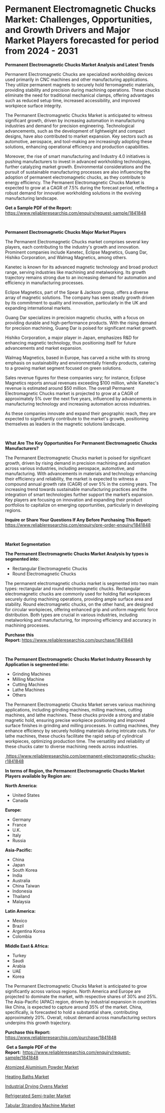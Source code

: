 <p><h1>Permanent Electromagnetic Chucks Market: Challenges, Opportunities, and Growth Drivers and Major Market Players forecasted for period from 2024 - 2031</h1></p><p><strong>Permanent Electromagnetic Chucks Market Analysis and Latest Trends</strong></p>
<p><p>Permanent Electromagnetic Chucks are specialized workholding devices used primarily in CNC machines and other manufacturing applications. They utilize permanent magnets to securely hold ferromagnetic materials, providing stability and precision during machining operations. These chucks eliminate the need for traditional mechanical clamps, offering advantages such as reduced setup time, increased accessibility, and improved workpiece surface integrity.</p><p>The Permanent Electromagnetic Chucks Market is anticipated to witness significant growth, driven by increasing automation in manufacturing industries and demand for precision engineering. Technological advancements, such as the development of lightweight and compact designs, have also contributed to market expansion. Key sectors such as automotive, aerospace, and tool-making are increasingly adopting these solutions, enhancing operational efficiency and production capabilities.</p><p>Moreover, the rise of smart manufacturing and Industry 4.0 initiatives is pushing manufacturers to invest in advanced workholding technologies, further catalyzing market growth. Environmental considerations and the pursuit of sustainable manufacturing processes are also influencing the adoption of permanent electromagnetic chucks, as they contribute to energy efficiency. The Permanent Electromagnetic Chucks Market is expected to grow at a CAGR of 7.5% during the forecast period, reflecting a robust demand for innovative workholding solutions in the evolving manufacturing landscape.</p></p>
<p><strong>Get a Sample PDF of the Report:&nbsp;</strong> <a href="https://www.reliableresearchiq.com/enquiry/request-sample/1841848?utm_campaign=1144&utm_medium=2&utm_source=Github&utm_content=ia&utm_term=16102024&utm_id=permanent-electromagnetic-chucks">https://www.reliableresearchiq.com/enquiry/request-sample/1841848</a></p>
<p>&nbsp;</p>
<p><strong>Permanent Electromagnetic Chucks Major Market Players</strong></p>
<p><p>The Permanent Electromagnetic Chucks market comprises several key players, each contributing to the industry's growth and innovation. Prominent companies include Kanetec, Eclipse Magnetics, Guang Dar, Hishiko Corporation, and Walmag Magnetics, among others. </p><p>Kanetec is known for its advanced magnetic technology and broad product range, serving industries like machining and metalworking. Its growth trajectory remains strong due to an increasing demand for automation and efficiency in manufacturing processes.</p><p>Eclipse Magnetics, part of the Spear & Jackson group, offers a diverse array of magnetic solutions. The company has seen steady growth driven by its commitment to quality and innovation, particularly in the UK and expanding international markets.</p><p>Guang Dar specializes in precision magnetic chucks, with a focus on providing durable and high-performance products. With the rising demand for precision machining, Guang Dar is poised for significant market growth.</p><p>Hishiko Corporation, a major player in Japan, emphasizes R&D for enhancing magnetic technology, thus positioning itself for future advancements and market expansion. </p><p>Walmag Magnetics, based in Europe, has carved a niche with its strong emphasis on sustainability and environmentally friendly products, catering to a growing market segment focused on green solutions.</p><p>Sales revenue figures for these companies vary; for instance, Eclipse Magnetics reports annual revenues exceeding $100 million, while Kanetec's revenue is estimated around $50 million. The overall Permanent Electromagnetic Chucks market is projected to grow at a CAGR of approximately 5% over the next five years, influenced by advancements in manufacturing technology and increasing automation across industries. </p><p>As these companies innovate and expand their geographic reach, they are expected to significantly contribute to the market's growth, positioning themselves as leaders in the magnetic solutions landscape.</p></p>
<p>&nbsp;</p>
<p><strong>What Are The Key Opportunities For Permanent Electromagnetic Chucks Manufacturers?</strong></p>
<p><p>The Permanent Electromagnetic Chucks market is poised for significant growth, driven by rising demand in precision machining and automation across various industries, including aerospace, automotive, and manufacturing. With advancements in materials and technology enhancing their efficiency and reliability, the market is expected to witness a compound annual growth rate (CAGR) of over 5% in the coming years. The increasing trend towards sustainable manufacturing practices and the integration of smart technologies further support the market’s expansion. Key players are focusing on innovation and expanding their product portfolios to capitalize on emerging opportunities, particularly in developing regions.</p></p>
<p><strong>Inquire or Share Your Questions If Any Before Purchasing This Report:</strong> <a href="https://www.reliableresearchiq.com/enquiry/pre-order-enquiry/1841848?utm_campaign=1144&utm_medium=2&utm_source=Github&utm_content=ia&utm_term=16102024&utm_id=permanent-electromagnetic-chucks">https://www.reliableresearchiq.com/enquiry/pre-order-enquiry/1841848</a></p>
<p>&nbsp;</p>
<p><strong>Market Segmentation</strong></p>
<p><strong>The Permanent Electromagnetic Chucks Market Analysis by types is segmented into:</strong></p>
<p><ul><li>Rectangular Electromagnetic Chucks</li><li>Round Electromagnetic Chucks</li></ul></p>
<p><p>The permanent electromagnetic chucks market is segmented into two main types: rectangular and round electromagnetic chucks. Rectangular electromagnetic chucks are commonly used for holding flat workpieces securely during machining operations, providing ample surface area and stability. Round electromagnetic chucks, on the other hand, are designed for circular workpieces, offering enhanced grip and uniform magnetic force distribution. Both types are crucial in various industries, including metalworking and manufacturing, for improving efficiency and accuracy in machining processes.</p></p>
<p><strong>Purchase this Report:&nbsp;</strong><a href="https://www.reliableresearchiq.com/purchase/1841848?utm_campaign=1144&utm_medium=2&utm_source=Github&utm_content=ia&utm_term=16102024&utm_id=permanent-electromagnetic-chucks">https://www.reliableresearchiq.com/purchase/1841848</a></p>
<p>&nbsp;</p>
<p><strong>The Permanent Electromagnetic Chucks Market Industry Research by Application is segmented into:</strong></p>
<p><ul><li>Grinding Machines</li><li>Milling Machine</li><li>Cutting Machines</li><li>Lathe Machines</li><li>Others</li></ul></p>
<p><p>The Permanent Electromagnetic Chucks Market serves various machining applications, including grinding machines, milling machines, cutting machines, and lathe machines. These chucks provide a strong and stable magnetic hold, ensuring precise workpiece positioning and improved surface finishes in grinding and milling processes. In cutting machines, they enhance efficiency by securely holding materials during intricate cuts. For lathe machines, these chucks facilitate the rapid setup of cylindrical workpieces, optimizing production time. The versatility and reliability of these chucks cater to diverse machining needs across industries.</p></p>
<p><a href="https://www.reliableresearchiq.com/permanent-electromagnetic-chucks-r1841848?utm_campaign=1144&utm_medium=2&utm_source=Github&utm_content=ia&utm_term=16102024&utm_id=permanent-electromagnetic-chucks">&nbsp;https://www.reliableresearchiq.com/permanent-electromagnetic-chucks-r1841848</a></p>
<p><strong>In terms of Region, the Permanent Electromagnetic Chucks Market Players available by Region are:</strong></p>
<p>
    <p> <strong> North America: </strong>
        <ul>
            <li>United States</li>
            <li>Canada</li>
        </ul>
        </p> 
    <p> <strong> Europe: </strong>
        <ul>
            <li>Germany</li>
            <li>France</li>
            <li>U.K.</li>
            <li>Italy</li>
            <li>Russia</li>
        </ul>
        </p> 
    <p> <strong> Asia-Pacific: </strong>
        <ul>
            <li>China</li>
            <li>Japan</li>
            <li>South Korea</li>
            <li>India</li>
            <li>Australia</li>
            <li>China Taiwan</li>
            <li>Indonesia</li>
            <li>Thailand</li>
            <li>Malaysia</li>
        </ul>
        </p> 
    <p> <strong> Latin America: </strong>
        <ul>
            <li>Mexico</li>
            <li>Brazil</li>
            <li>Argentina Korea</li>
            <li>Colombia</li>
        </ul>
        </p> 
    <p> <strong> Middle East & Africa: </strong>
        <ul>
            <li>Turkey</li>
            <li>Saudi</li>
            <li>Arabia</li>
            <li>UAE</li>
            <li>Korea</li>
        </ul>
    </p>
    </p>
<p><p>The Permanent Electromagnetic Chucks Market is anticipated to grow significantly across various regions. North America and Europe are projected to dominate the market, with respective shares of 30% and 25%. The Asia-Pacific (APAC) region, driven by industrial expansion in countries like China, is expected to capture around 35% of the market. China, specifically, is forecasted to hold a substantial share, contributing approximately 20%. Overall, robust demand across manufacturing sectors underpins this growth trajectory.</p></p>
<p><strong>Purchase this Report: </strong><a href="https://www.reliableresearchiq.com/purchase/1841848?utm_campaign=1144&utm_medium=2&utm_source=Github&utm_content=ia&utm_term=16102024&utm_id=permanent-electromagnetic-chucks">https://www.reliableresearchiq.com/purchase/1841848</a></p>
<p>&nbsp;<strong>Get a Sample PDF of the Report:&nbsp;&nbsp;</strong><a href="https://www.reliableresearchiq.com/enquiry/request-sample/1841848?utm_campaign=1144&utm_medium=2&utm_source=Github&utm_content=ia&utm_term=16102024&utm_id=permanent-electromagnetic-chucks">https://www.reliableresearchiq.com/enquiry/request-sample/1841848</a></p>
<p><strong></strong></p>
<p><p><a href="https://www.linkedin.com/pulse/atomized-aluminium-powder-market-global-trends-forecast-2024-5maqc?utm_campaign=1144&utm_medium=2&utm_source=Github&utm_content=ia&utm_term=16102024&utm_id=permanent-electromagnetic-chucks">Atomized Aluminium Powder Market</a></p><p><a href="https://issuu.com/reportprime-2/docs/heating-baths-market-size-2030.pptx_31306441c9256d?utm_campaign=1144&utm_medium=2&utm_source=Github&utm_content=ia&utm_term=16102024&utm_id=permanent-electromagnetic-chucks">Heating Baths Market</a></p><p><a href="https://issuu.com/reportprime-2/docs/industrial-drying-ovens-market-size_9139a159370cc4?utm_campaign=1144&utm_medium=2&utm_source=Github&utm_content=ia&utm_term=16102024&utm_id=permanent-electromagnetic-chucks">Industrial Drying Ovens Market</a></p><p><a href="https://github.com/fannklhimesu/Market-Research-Report-List-1/blob/main/refrigerated-semi-trailer-market.md?utm_campaign=1144&utm_medium=2&utm_source=Github&utm_content=ia&utm_term=16102024&utm_id=permanent-electromagnetic-chucks">Refrigerated Semi-trailer Market</a></p><p><a href="https://github.com/avilarotedlowkog/Market-Research-Report-List-1/blob/main/tabular-stranding-machine-market.md?utm_campaign=1144&utm_medium=2&utm_source=Github&utm_content=ia&utm_term=16102024&utm_id=permanent-electromagnetic-chucks">Tabular Stranding Machine Market</a></p></p>